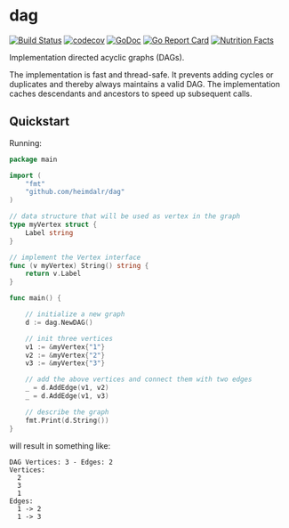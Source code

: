 # dag

[![Build Status](https://travis-ci.org/heimdalr/dag.svg?branch=master)](https://travis-ci.org/heimdalr/dag)
[![codecov](https://codecov.io/gh/heimdalr/dag/branch/master/graph/badge.svg)](https://codecov.io/gh/heimdalr/dag)
[![GoDoc](https://godoc.org/github.com/heimdalr/dag?status.svg)](https://godoc.org/github.com/heimdalr/dag) 
[![Go Report Card](https://goreportcard.com/badge/github.com/heimdalr/dag)](https://goreportcard.com/report/github.com/heimdalr/dag)
[![Nutrition Facts](http://code.grevit.net/badge/O%2B%2B_S%2B%2B_I%2B_C%2B_E%2B%2B%2B_M_V%2B_PS%2B%2B_!D)](http://code.grevit.net/facts/O%2B%2B_S%2B%2B_I%2B_C%2B_E%2B%2B%2B_M_V%2B_PS%2B%2B_!D)

Implementation directed acyclic graphs (DAGs).

The implementation is fast and thread-safe. It prevents adding cycles or 
duplicates and thereby always maintains a valid DAG. The implementation caches
 descendants and ancestors to speed up subsequent calls. 

<!--
github.com/heimdalr/dag:

3.770388s to add 597871 vertices and 597870 edges
1.578741s to get descendants
0.143887s to get descendants 2nd time
0.444065s to get descendants ordered
0.000008s to get children
1.301297s to transitively reduce the graph with caches poupulated
2.723708s to transitively reduce the graph without caches poupulated
0.168572s to delete an edge from the root


"github.com/hashicorp/terraform/dag":

3.195338s to add 597871 vertices and 597870 edges
1.121812s to get descendants
1.803096s to get descendants 2nd time
3.056972s to transitively reduce the graph
-->




## Quickstart

Running: 

``` go
package main

import (
	"fmt"
	"github.com/heimdalr/dag"
)

// data structure that will be used as vertex in the graph
type myVertex struct {
	Label string
}

// implement the Vertex interface
func (v myVertex) String() string {
	return v.Label
}

func main() {

	// initialize a new graph
	d := dag.NewDAG()

	// init three vertices
	v1 := &myVertex{"1"}
	v2 := &myVertex{"2"}
	v3 := &myVertex{"3"}

	// add the above vertices and connect them with two edges
	_ = d.AddEdge(v1, v2)
	_ = d.AddEdge(v1, v3)

	// describe the graph
	fmt.Print(d.String())
}
```

will result in something like:

```
DAG Vertices: 3 - Edges: 2
Vertices:
  2
  3
  1
Edges:
  1 -> 2
  1 -> 3
```
